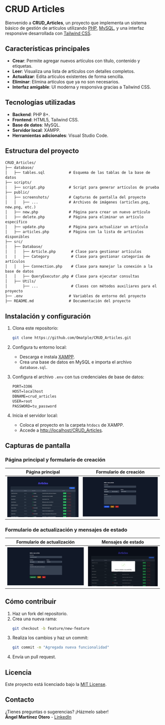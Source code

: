 
# CRUD Articles

Bienvenido a **CRUD_Articles**, un proyecto que implementa un sistema básico de gestión de artículos utilizando [PHP](https://www.php.net/), [MySQL](https://www.mysql.com/), y una interfaz responsive desarrollada con [Tailwind CSS](https://tailwindcss.com/).

## Características principales

- **Crear**: Permite agregar nuevos artículos con título, contenido y etiquetas.
- **Leer**: Visualiza una lista de artículos con detalles completos.
- **Actualizar**: Edita artículos existentes de forma sencilla.
- **Eliminar**: Elimina artículos que ya no son necesarios.
- **Interfaz amigable**: UI moderna y responsiva gracias a Tailwind CSS.

## Tecnologías utilizadas

- **Backend**: PHP 8+.
- **Frontend**: HTML5, Tailwind CSS.
- **Base de datos**: MySQL.
- **Servidor local**: XAMPP.
- **Herramientas adicionales**: Visual Studio Code.

## Estructura del proyecto

```
CRUD_Articles/
├── database/
│   ├── tables.sql           # Esquema de las tablas de la base de datos
├── scripts/
│   ├── script.php           # Script para generar artículos de prueba
├── public/
│   ├── screenshots/         # Capturas de pantalla del proyecto
│   │   ├── ...              # Archivos de imágenes (articles.png, new.png, etc.)
│   ├── new.php              # Página para crear un nuevo artículo
│   ├── delete.php           # Página para eliminar un artículo específico
│   ├── update.php           # Página para actualizar un artículo
│   ├── articles.php         # Página con la lista de artículos disponibles
├── src/
│   ├── Database/
│   │   ├── Article.php       # Clase para gestionar artículos
|   |   ├── Category          # Clase para gestionar categorías de artículos
│   │   ├── Connection.php    # Clase para manejar la conexión a la base de datos
│   │   ├── QueryExecutor.php # Clase para ejecutar consultas
│   ├── Utils/
│       ├── ...               # Clases con métodos auxiliares para el proyecto
├── .env                     # Variables de entorno del proyecto
├── README.md                # Documentación del proyecto
```

## Instalación y configuración

1. Clona este repositorio:
   ```bash
   git clone https://github.com/Omatple/CRUD_Articles.git
   ```

2. Configura tu entorno local:
   - Descarga e instala [XAMPP](https://www.apachefriends.org/).
   - Crea una base de datos en MySQL e importa el archivo `database.sql`.

3. Configura el archivo `.env` con tus credenciales de base de datos:
   ```env
   PORT=3306
   HOST=localhost
   DBNAME=crud_articles
   USER=root
   PASSWORD=tu_password
   ```

4. Inicia el servidor local:
   - Coloca el proyecto en la carpeta `htdocs` de XAMPP.
   - Accede a [http://localhost/CRUD_Articles](http://localhost/CRUD_Articles).

## Capturas de pantalla

### Página principal y formulario de creación
| Página principal               | Formulario de creación           |
|--------------------------------|-----------------------------------|
| ![Página principal](public/screenshots/articles.png) | ![Formulario de creación](public/screenshots/new.png) |

### Formulario de actualización y mensajes de estado
| Formulario de actualización     | Mensajes de estado              |
|---------------------------------|----------------------------------|
| ![Formulario de actualización](public/screenshots/update.png) | ![Mensajes de estado](public/screenshots/status-messages.png) |

## Cómo contribuir

1. Haz un fork del repositorio.
2. Crea una nueva rama:
   ```bash
   git checkout -b feature/new-feature
   ```
3. Realiza los cambios y haz un commit:
   ```bash
   git commit -m "Agregada nueva funcionalidad"
   ```
4. Envía un pull request.

## Licencia

Este proyecto está licenciado bajo la [MIT License](LICENSE).

## Contacto

¿Tienes preguntas o sugerencias? ¡Házmelo saber!  
**Ángel Martínez Otero** - [LinkedIn](https://linkedin.com/in/Omatple)  
